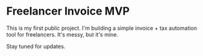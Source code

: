 # Freelancer Invoice MVP

This is my first public project. I'm building a simple invoice + tax automation tool for freelancers. It's messy, but it's mine.

Stay tuned for updates.
